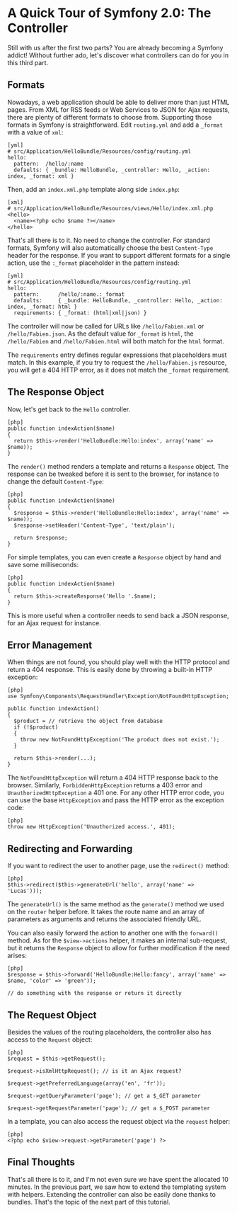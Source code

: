 A Quick Tour of Symfony 2.0: The Controller
===========================================

Still with us after the first two parts? You are already becoming a Symfony
addict! Without further ado, let's discover what controllers can do for you in
this third part.

Formats
-------

Nowadays, a web application should be able to deliver more than just HTML
pages. From XML for RSS feeds or Web Services to JSON for Ajax requests, there
are plenty of different formats to choose from. Supporting those formats in
Symfony is straightforward. Edit `routing.yml` and add a `_format` with a
value of `xml`:

    [yml]
    # src/Application/HelloBundle/Resources/config/routing.yml
    hello:
      pattern:  /hello/:name
      defaults: { _bundle: HelloBundle, _controller: Hello, _action: index, _format: xml }

Then, add an `index.xml.php` template along side `index.php`:

    [xml]
    # src/Application/HelloBundle/Resources/views/Hello/index.xml.php
    <hello>
      <name><?php echo $name ?></name>
    </hello>

That's all there is to it. No need to change the controller. For standard
formats, Symfony will also automatically choose the best `Content-Type` header
for the response. If you want to support different formats for a single
action, use the `:_format` placeholder in the pattern instead:

    [yml]
    # src/Application/HelloBundle/Resources/config/routing.yml
    hello:
      pattern:      /hello/:name.:_format
      defaults:     { _bundle: HelloBundle, _controller: Hello, _action: index, _format: html }
      requirements: { _format: (html|xml|json) }

The controller will now be called for URLs like `/hello/Fabien.xml` or
`/hello/Fabien.json`. As the default value for `_format` is `html`, the
`/hello/Fabien` and `/hello/Fabien.html` will both match for the `html`
format.

The `requirements` entry defines regular expressions that placeholders must
match. In this example, if you try to request the `/hello/Fabien.js` resource,
you will get a 404 HTTP error, as it does not match the `_format` requirement.

The Response Object
-------------------

Now, let's get back to the `Hello` controller.

    [php]
    public function indexAction($name)
    {
      return $this->render('HelloBundle:Hello:index', array('name' => $name));
    }

The `render()` method renders a template and returns a `Response` object. The
response can be tweaked before it is sent to the browser, for instance to
change the default `Content-Type`:

    [php]
    public function indexAction($name)
    {
      $response = $this->render('HelloBundle:Hello:index', array('name' => $name));
      $response->setHeader('Content-Type', 'text/plain');

      return $response;
    }

For simple templates, you can even create a `Response` object by hand and save
some milliseconds:

    [php]
    public function indexAction($name)
    {
      return $this->createResponse('Hello '.$name);
    }

This is more useful when a controller needs to send back a JSON response, for
an Ajax request for instance.

Error Management
----------------

When things are not found, you should play well with the HTTP protocol and
return a 404 response. This is easily done by throwing a built-in HTTP
exception:

    [php]
    use Symfony\Components\RequestHandler\Exception\NotFoundHttpException;

    public function indexAction()
    {
      $product = // retrieve the object from database
      if (!$product)
      {
        throw new NotFoundHttpException('The product does not exist.');
      }

      return $this->render(...);
    }

The `NotFoundHttpException` will return a 404 HTTP response back to the
browser. Similarly, `ForbiddenHttpException` returns a 403 error and
`UnauthorizedHttpException` a 401 one. For any other HTTP error code, you can
use the base `HttpException` and pass the HTTP error as the exception code:

    [php]
    throw new HttpException('Unauthorized access.', 401);

Redirecting and Forwarding
--------------------------

If you want to redirect the user to another page, use the `redirect()` method:

    [php]
    $this->redirect($this->generateUrl('hello', array('name' => 'Lucas')));

The `generateUrl()` is the same method as the `generate()` method we used on
the `router` helper before. It takes the route name and an array of parameters
as arguments and returns the associated friendly URL.

You can also easily forward the action to another one with the `forward()`
method. As for the `$view->actions` helper, it makes an internal sub-request,
but it returns the `Response` object to allow for further modification if the
need arises:

    [php]
    $response = $this->forward('HelloBundle:Hello:fancy', array('name' => $name, 'color' => 'green'));

    // do something with the response or return it directly

The Request Object
------------------

Besides the values of the routing placeholders, the controller also has access
to the `Request` object:

    [php]
    $request = $this->getRequest();

    $request->isXmlHttpRequest(); // is it an Ajax request?

    $request->getPreferredLanguage(array('en', 'fr'));

    $request->getQueryParameter('page'); // get a $_GET parameter

    $request->getRequestParameter('page'); // get a $_POST parameter

In a template, you can also access the request object via the `request`
helper:

    [php]
    <?php echo $view->request->getParameter('page') ?>

Final Thoughts
--------------

That's all there is to it, and I'm not even sure we have spent the allocated
10 minutes. In the previous part, we saw how to extend the templating
system with helpers. Extending the controller can also be easily done thanks
to bundles. That's the topic of the next part of this tutorial.
